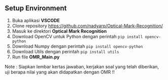 ## Setup Environment
1. Buka aplikasi **VSCODE**
2. Clone repository https://github.com/nadyarp/Optical-Mark-Recognition/
3. Masuk ke direktori **Optical Mark Recognition**
4. Download OpenCV untuk Python dengan perintah `pip install opencv-python` 
5. Download Numpy dengan perintah `pip install opencv-python` 
6. Download Utils dengan perintah `pip install utils` 
7. Run file **OMR_Main.py**

Note : Siapkan lembar kertas jawaban, kerjakan soal yang telah diberikan, 
       uji berapa nilai yang akan didapatkan dengan OMR !!
